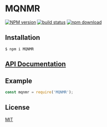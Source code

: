 # MQNMR

[![NPM version][npm-image]][npm-url]
[![build status][ci-image]][ci-url]
[![npm download][download-image]][download-url]



## Installation

`$ npm i MQNMR`

## [API Documentation](https://jobo322.github.io/MQNMR/)

## Example

```js
const mqnmr = require('MQNMR');
```

## License

[MIT](./LICENSE)

[npm-image]: https://img.shields.io/npm/v/MQNMR.svg
[npm-url]: https://www.npmjs.com/package/MQNMR
[ci-image]: https://github.com/jobo322/MQNMR/workflows/Node.js%20CI/badge.svg?branch=master
[ci-url]: https://github.com/jobo322/MQNMR/actions?query=workflow%3A%22Node.js+CI%22
[download-image]: https://img.shields.io/npm/dm/MQNMR.svg
[download-url]: https://www.npmjs.com/package/MQNMR
